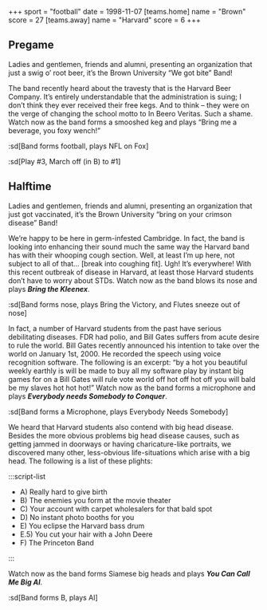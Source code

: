 +++
sport = "football"
date = 1998-11-07
[teams.home]
name = "Brown"
score = 27
[teams.away]
name = "Harvard"
score = 6
+++

## Pregame

Ladies and gentlemen, friends and alumni, presenting an organization that just a swig o’ root beer, it’s the Brown University “We got bite” Band!

The band recently heard about the travesty that is the Harvard Beer Company. It’s entirely understandable that the administration is suing; I don’t think they ever received their free kegs. And to think – they were on the verge of changing the school motto to In Beero Veritas. Such a shame. Watch now as the band forms a smooshed keg and plays “Bring me a beverage, you foxy wench!”

:sd[Band forms football, plays NFL on Fox]

:sd[Play #3, March off (in B) to #1]

## Halftime

Ladies and gentlemen, friends and alumni, presenting an organization that just got vaccinated, it’s the Brown University “bring on your crimson disease” Band!

We’re happy to be here in germ-infested Cambridge. In fact, the band is looking into enhancing their sound much the same way the Harvard band has with their whooping cough section. Well, at least I’m up here, not subject to all of that… [break into coughing fit]. Ugh! It’s everywhere! With this recent outbreak of disease in Harvard, at least those Harvard students don’t have to worry about STDs. Watch now as the band blows its nose and plays **_Bring the Kleenex_**.

:sd[Band forms nose, plays Bring the Victory, and Flutes sneeze out of nose]

In fact, a number of Harvard students from the past have serious debilitating diseases. FDR had polio, and Bill Gates suffers from acute desire to rule the world. Bill Gates recently announced his intention to take over the world on January 1st, 2000. He recorded the speech using voice recognition software. The following is an excerpt: “by a hot you beautiful weekly earthly is will be made to buy all my software play by instant big games for on a Bill Gates will rule vote world off hot off hot off you will bald be my slaves hot hot hot!” Watch now as the band forms a microphone and plays **_Everybody needs Somebody to Conquer_**.

:sd[Band forms a Microphone, plays Everybody Needs Somebody]

We heard that Harvard students also contend with big head disease. Besides the more obvious problems big head disease causes, such as getting jammed in doorways or having charicature-like portraits, we discovered many other, less-obvious life-situations which arise with a big head. The following is a list of these plights:

:::script-list

- A) Really hard to give birth
- B) The enemies you form at the movie theater
- C) Your account with carpet wholesalers for that bald spot
- D) No instant photo booths for you
- E) You eclipse the Harvard bass drum
- E.5) You cut your hair with a John Deere
- F) The Princeton Band

:::

Watch now as the band forms Siamese big heads and plays **_You Can Call Me Big Al_**.

:sd[Band forms B, plays Al]
